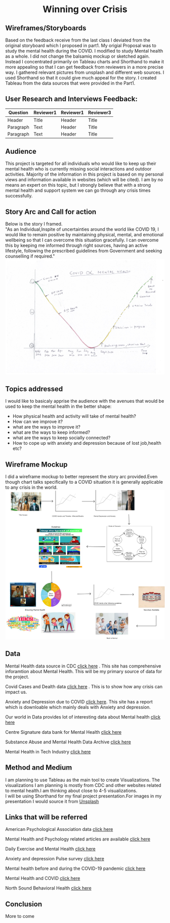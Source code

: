 <div align="center"><h1><b>Winning over Crisis</b></h1></div>

## Wireframes/Storyboards

Based on the feedback receive from the last class I deviated from the original storyboard which I proposed in part1.
My origial Proposal was to study the mental health during the COVID. I modified to study Mental health as a whole.
I did not change the balsamiq mockup or sketched again. Instead I concentrated primarily on Tableau charts and Shorthand to make it more appealing so that I can get feedback from reviewers in a more precise way.
I gathered relevant pictures from unsplash and different web sources. 
I used Shorthand so that it could give much appeal for the story.
I created Tableau from the data sources that were provided in the Part1.

## User Research and Interviews Feedback:


| Question      | Reviewer1 | Reviewer1 | Reviewer3  |
| ----------- | ----------- | ----------- | ----------- |
| Header      | Title       | Header      | Title       |
| Paragraph   | Text        | Header      | Title       |
| Paragraph   | Text        | Header      | Title       |


## Audience

This project is targeted for all individuals who would like to keep up their mental health who is currently missing social interactions and outdoor activities. Majority of the information in this project is based on my personal views and information available in websites (which will be cited). I am by no means an expert on this topic, but I strongly believe that with a strong mental health and support system we can go through any crisis times successfully.

## Story Arc and Call for action
Below is the story I framed.  
"As an Individual,Inspite of uncertainties around the world like COVID 19, I would like to remain positive by maintaining physical, mental, and emotional wellbeing so that I can overcome this situation gracefully. I can overcome this by keeping me informed through right sources, having an active lifestyle, following the prescribed guidelines from Government and seeking counselling if required."
![StoryArc](StoryArc.jpg)

## Topics addressed

I would like to basicaly apprise the audience with the avenues that would be used to keep the mental health in the better shape:
  * How physical health and activity will take of mental health?
  * How can we improve it?
  * what are the ways to improve it?
  * what are the ways to keep informed?
  * what are the ways to keep socially connected?
  * How to cope up with anxiety and depression because of lost job,health etc?

## Wireframe Mockup

I did a wireframe mockup to better represent the story arc provided.Even though chart talks specifically to a COVID situation it is generally applicable to any crisis in the world.
![Mental Health wireframe mockup](Mockup-MentalHealth.png)

## Data

Mental Health data source in CDC [click here](https://www.cdc.gov/mentalhealth/) . This site has comprehensive inforamtion about Mental Health. This will be my primary source of data for the project.

Covid Cases and Dealth data [click here](https://data.cdc.gov/Case-Surveillance/United-States-COVID-19-Cases-and-Deaths-by-State-o/9mfq-cb36/data) . This is to show how any crisis can impact us.

Anxiety and Depression due to COVID [click here](https://data.cdc.gov/NCHS/Indicators-of-Anxiety-or-Depression-Based-on-Repor/8pt5-q6wp). This site has a report which is downloable which mainly deals with Anxiety and depression.

Our world in Data provides lot of interesting data about Mental health [click here](https://ourworldindata.org/mental-health#licence)

Centre Signature data bank for Mental Health [click here](http://www.banquesignature.ca/en/a-propos/centre-signature/)

Substance Abuse and Mental Health Data Archive [click here](https://www.datafiles.samhsa.gov/)

Mental Health in Tech Industry [click here](https://www.kaggle.com/anth7310/mental-health-in-the-tech-industry?select=mental_health.sqlite)

## Method and Medium

I am planning to use Tableau as the main tool to create Visualizations. The visualizations I am planning is mostly from CDC and other websites related to mental health.I am thinking about close to 4-5 visualizations.  
I will be using Shorthand for my final project presentation.For images in my presentation I would source it from [Unsplash](https://unsplash.com/)

## Links that will be referred

American Psychological Association data [click here](https://www.apa.org/research/responsible/data-links)

Mental Health and Psychology related articles are available [click here](https://www.apa.org/monitor/2011/12/exercise)

Daily Exercise and Mental Health [click here](https://www.sciencedaily.com/releases/2018/08/180808193656.htm#:~:text=2-,Exercise%20linked%20to%20improved%20mental%20health%2C%20but,may%20not%20always%20be%20better&text=Summary%3A,people%20who%20do%20not%20exercise.) 

Anxiety and depression Pulse survey [click here](https://www.cdc.gov/nchs/covid19/pulse/mental-health.htm)

Mental health before and during the COVID-19 pandemic [click here](https://www.thelancet.com/journals/lanpsy/article/PIIS2215-0366(20)30308-4/fulltext)

Mental Health and COVID [click here](https://mhanational.org/covid19)

North Sound Behavioral Health [click here](https://nsbhaso.org/)

## Conclusion 
More to come
